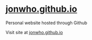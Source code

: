 [jonwho.github.io](http://jonwho.github.io)
================

Personal website hosted through Github

Visit site at [jonwho.github.io](http://jonwho.github.io)
